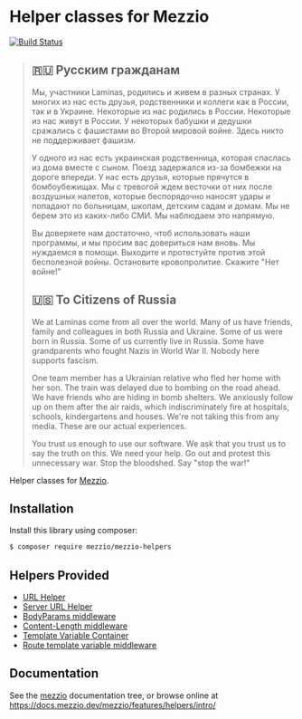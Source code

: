 # Helper classes for Mezzio

[![Build Status](https://github.com/mezzio/mezzio-helpers/workflows/Continuous%20Integration/badge.svg)](https://github.com/mezzio/mezzio-helpers/actions?query=workflow%3A"Continuous+Integration")

> ## 🇷🇺 Русским гражданам
>
> Мы, участники Laminas, родились и живем в разных странах. У многих из нас есть друзья, родственники и коллеги как в России, так и в Украине. Некоторые из нас родились в России. Некоторые из нас живут в России. У некоторых бабушки и дедушки сражались с фашистами во Второй мировой войне. Здесь никто не поддерживает фашизм.
>
> У одного из нас есть украинская родственница, которая спаслась из дома вместе с сыном. Поезд задержался из-за бомбежки на дороге впереди. У нас есть друзья, которые прячутся в бомбоубежищах. Мы с тревогой ждем весточки от них после воздушных налетов, которые беспорядочно наносят удары и попадают по больницам, школам, детским садам и домам. Мы не берем это из каких-либо СМИ. Мы наблюдаем это напрямую.
>
> Вы доверяете нам достаточно, чтоб использовать наши программы, и мы просим вас довериться нам вновь. Мы нуждаемся в помощи. Выходите и протестуйте против этой бесполезной войны. Остановите кровопролитие. Скажите "Нет войне!"
>
> ## 🇺🇸 To Citizens of Russia
>
> We at Laminas come from all over the world. Many of us have friends, family and colleagues in both Russia and Ukraine. Some of us were born in Russia. Some of us currently live in Russia. Some have grandparents who fought Nazis in World War II. Nobody here supports fascism.
>
> One team member has a Ukrainian relative who fled her home with her son. The train was delayed due to bombing on the road ahead. We have friends who are hiding in bomb shelters. We anxiously follow up on them after the air raids, which indiscriminately fire at hospitals, schools, kindergartens and houses. We're not taking this from any media. These are our actual experiences.
>
> You trust us enough to use our software. We ask that you trust us to say the truth on this. We need your help. Go out and protest this unnecessary war. Stop the bloodshed. Say "stop the war!"

Helper classes for [Mezzio](https://github.com/mezzio/mezzio).

## Installation

Install this library using composer:

```bash
$ composer require mezzio/mezzio-helpers
```

## Helpers Provided

- [URL Helper](https://docs.mezzio.dev/mezzio/v3/features/helpers/url-helper/)
- [Server URL Helper](https://docs.mezzio.dev/mezzio/v3/features/helpers/server-url-helper/)
- [BodyParams middleware](https://docs.mezzio.dev/mezzio/v3/features/helpers/body-parse/)
- [Content-Length middleware](https://docs.mezzio.dev/mezzio/v3/features/helpers/content-length/)
- [Template Variable Container](https://docs.mezzio.dev/mezzio/v3/features/helpers/template-variable-container/)
- [Route template variable middleware](https://docs.mezzio.dev/mezzio/v3/features/helpers/template-variable-container/#route-template-variable-middleware)

## Documentation

See the [mezzio](https://github.com/mezzio/mezzio/blob/master/docs/book)
documentation tree, or browse online at https://docs.mezzio.dev/mezzio/features/helpers/intro/
